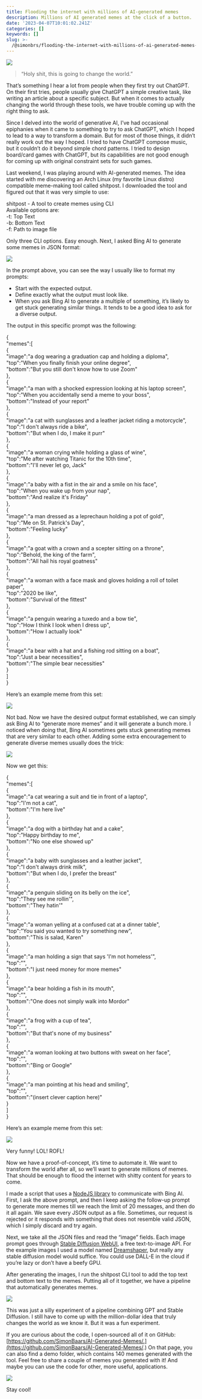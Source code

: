 ```yaml
---
title: Flooding the internet with millions of AI-generated memes
description: Millions of AI generated memes at the click of a button.
date: '2023-04-07T10:01:02.241Z'
categories: []
keywords: []
slug: >-
  /@simonbrs/flooding-the-internet-with-millions-of-ai-generated-memes-8fb08d8022cd
---
```


![](img/1__gTg5M21Aa5bkaeiuQStuig.png)

> “Holy shit, this is going to change the world.”

That’s something I hear a lot from people when they first try out ChatGPT. On their first tries, people usually give ChatGPT a simple creative task, like writing an article about a specific subject. But when it comes to actually changing the world through these tools, we have trouble coming up with the right thing to ask.

Since I delved into the world of generative AI, I’ve had occasional epiphanies when it came to something to try to ask ChatGPT, which I hoped to lead to a way to transform a domain. But for most of those things, it didn’t really work out the way I hoped. I tried to have ChatGPT compose music, but it couldn’t do it beyond simple chord patterns. I tried to design board/card games with ChatGPT, but its capabilities are not good enough for coming up with original constraint sets for such games.

Last weekend, I was playing around with AI-generated memes. The idea started with me discovering an Arch Linux (my favorite Linux distro) compatible meme-making tool called shitpost. I downloaded the tool and figured out that it was very simple to use:

shitpost - A tool to create memes using CLI  
Available options are:  
\-t: Top Text  
\-b: Bottom Text  
\-f: Path to image file

Only three CLI options. Easy enough. Next, I asked Bing AI to generate some memes in JSON format:

![](img/1__E1QwqC0R7W3Jn3va1k__XDg.png)

In the prompt above, you can see the way I usually like to format my prompts:

*   Start with the expected output.
*   Define exactly what the output must look like.
*   When you ask Bing AI to generate a multiple of something, it’s likely to get stuck generating similar things. It tends to be a good idea to ask for a diverse output.

The output in this specific prompt was the following:

{  
   "memes":\[  
      {  
         "image":"a dog wearing a graduation cap and holding a diploma",  
         "top":"When you finally finish your online degree",  
         "bottom":"But you still don't know how to use Zoom"  
      },  
      {  
         "image":"a man with a shocked expression looking at his laptop screen",  
         "top":"When you accidentally send a meme to your boss",  
         "bottom":"Instead of your report"  
      },  
      {  
         "image":"a cat with sunglasses and a leather jacket riding a motorcycle",  
         "top":"I don't always ride a bike",  
         "bottom":"But when I do, I make it purr"  
      },  
      {  
         "image":"a woman crying while holding a glass of wine",  
         "top":"Me after watching Titanic for the 10th time",  
         "bottom":"I'll never let go, Jack"  
      },  
      {  
         "image":"a baby with a fist in the air and a smile on his face",  
         "top":"When you wake up from your nap",  
         "bottom":"And realize it's Friday"  
      },  
      {  
         "image":"a man dressed as a leprechaun holding a pot of gold",  
         "top":"Me on St. Patrick's Day",  
         "bottom":"Feeling lucky"  
      },  
      {  
         "image":"a goat with a crown and a scepter sitting on a throne",  
         "top":"Behold, the king of the farm",  
         "bottom":"All hail his royal goatness"  
      },  
      {  
         "image":"a woman with a face mask and gloves holding a roll of toilet paper",  
         "top":"2020 be like",  
         "bottom":"Survival of the fittest"  
      },  
      {  
         "image":"a penguin wearing a tuxedo and a bow tie",  
         "top":"How I think I look when I dress up",  
         "bottom":"How I actually look"  
      },  
      {  
         "image":"a bear with a hat and a fishing rod sitting on a boat",  
         "top":"Just a bear necessities",  
         "bottom":"The simple bear necessities"  
      }  
   \]  
}

Here’s an example meme from this set:

![](img/1__151Ie7U6WO29zpaHMurtpA.png)

Not bad. Now we have the desired output format established, we can simply ask Bing AI to “generate more memes” and it will generate a bunch more. I noticed when doing that, Bing AI sometimes gets stuck generating memes that are very similar to each other. Adding some extra encouragement to generate diverse memes usually does the trick:

![](img/1__kKzBPbIXWJOioOKf6Q2__BA.png)

Now we get this:

{  
   "memes":\[  
      {  
         "image":"a cat wearing a suit and tie in front of a laptop",  
         "top":"I'm not a cat",  
         "bottom":"I'm here live"  
      },  
      {  
         "image":"a dog with a birthday hat and a cake",  
         "top":"Happy birthday to me",  
         "bottom":"No one else showed up"  
      },  
      {  
         "image":"a baby with sunglasses and a leather jacket",  
         "top":"I don't always drink milk",  
         "bottom":"But when I do, I prefer the breast"  
      },  
      {  
         "image":"a penguin sliding on its belly on the ice",  
         "top":"They see me rollin'",  
         "bottom":"They hatin'"  
      },  
      {  
         "image":"a woman yelling at a confused cat at a dinner table",  
         "top":"You said you wanted to try something new",  
         "bottom":"This is salad, Karen"  
      },  
      {  
         "image":"a man holding a sign that says 'I'm not homeless'",  
         "top":"",  
         "bottom":"I just need money for more memes"  
      },  
      {  
         "image":"a bear holding a fish in its mouth",  
         "top":"",  
         "bottom":"One does not simply walk into Mordor"  
      },  
      {  
         "image":"a frog with a cup of tea",  
         "top":"",  
         "bottom":"But that's none of my business"  
      },  
      {  
         "image":"a woman looking at two buttons with sweat on her face",  
         "top":"",  
         "bottom":"Bing or Google"  
      },  
      {  
         "image":"a man pointing at his head and smiling",  
         "top":"",  
         "bottom":"(insert clever caption here)"  
      }  
   \]  
}

Here’s an example meme from this set:

![](img/1__NLdQD__Sfef4GYqQwwTS6Iw.png)

Very funny! LOL! ROFL!

Now we have a proof-of-concept, it’s time to automate it. We want to transform the world after all, so we’ll want to generate millions of memes. That should be enough to flood the internet with shitty content for years to come.

I made a script that uses a [NodeJS library](https://github.com/waylaidwanderer/node-chatgpt-api) to communicate with Bing AI. First, I ask the above prompt, and then I keep asking the follow-up prompt to generate more memes till we reach the limit of 20 messages, and then do it all again. We save every JSON output as a file. Sometimes, our request is rejected or it responds with something that does not resemble valid JSON, which I simply discard and try again.

Next, we take all the JSON files and read the “image” fields. Each image prompt goes through [Stable Diffusion WebUI](https://github.com/AUTOMATIC1111/stable-diffusion-webui), a free text-to-image API. For the example images I used a model named [Dreamshaper](https://civitai.com/models/4384/dreamshaper), but really any stable diffusion model would suffice. You could use DALL-E in the cloud if you’re lazy or don’t have a beefy GPU.

After generating the images, I run the shitpost CLI tool to add the top text and bottom text to the memes. Putting all of it together, we have a pipeline that automatically generates memes.

![](img/1__ir______bpvPqR__iqe4KpfQWw.png)

This was just a silly experiment of a pipeline combining GPT and Stable Diffusion. I still have to come up with the million-dollar idea that truly changes the world as we know it. But it was a fun experiment.

If you are curious about the code, I open-sourced all of it on GitHub: [https://github.com/SimonBaars/AI-Generated-Memes/.](https://github.com/SimonBaars/AI-Generated-Memes/.) On that page, you can also find a demo folder, which contains 140 memes generated with the tool. Feel free to share a couple of memes you generated with it! And maybe you can use the code for other, more useful, applications.

![](img/1__FKHT9foWp__QjMf5QYeDvSg.png)

Stay cool!